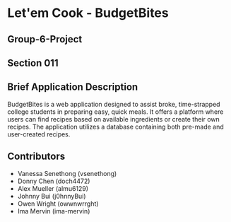 # Let'em Cook - BudgetBites
## Group-6-Project
## Section 011

## Brief Application Description
BudgetBites is a web application designed to assist broke, time-strapped college students in preparing easy, quick meals. It offers a platform where users can find recipes based on available ingredients or create their own recipes. The application utilizes a database containing both pre-made and user-created recipes.

## Contributors
- Vanessa Senethong (vsenethong)
- Donny Chen (doch4472)
- Alex Mueller (almu6129)
- Johnny Bui (j0hnnyBui)
- Owen Wright (owwnwrrght)
- Ima Mervin (ima-mervin)

